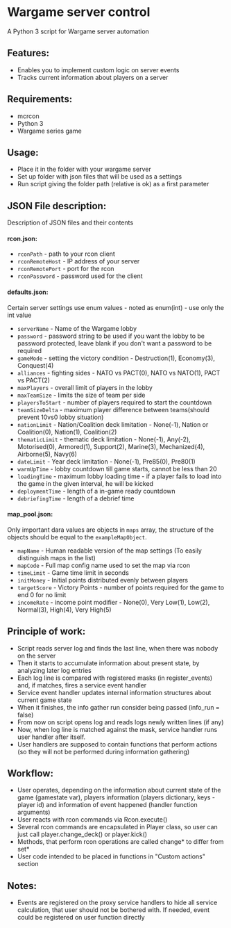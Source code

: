 Wargame server control
===========================
A Python 3 script for Wargame server automation

Features:
------------------
 - Enables you to implement custom logic on server events
 - Tracks current information about players on a server

Requirements:
-----------------
 - mcrcon
 - Python 3
 - Wargame series game

Usage:
------------------
 - Place it in the folder with your wargame server
 - Set up folder with json files that will be used as a settings
 - Run script giving the folder path (relative is ok) as a first parameter

JSON File description:
-------------------
 Description of JSON files and their contents
 
#### rcon.json:
 - `rconPath` - path to your rcon client
 - `rconRemoteHost` - IP address of your server
 - `rconRemotePort` - port for the rcon
 - `rconPassword` - password used for the client

#### defaults.json:
Certain server settings use enum values - noted as enum(int) - use only the int value 
 - `serverName` - Name of the Wargame lobby
 - `password` - password string to be used if you want the lobby to be password protected, leave blank if you don't want a password to be required
 - `gameMode` - setting the victory condition - Destruction(1), Economy(3), Conquest(4)
 - `alliances` - fighting sides - NATO vs PACT(0), NATO vs NATO(1), PACT vs PACT(2)
 - `maxPlayers` - overall limit of players in the lobby
 - `maxTeamSize` - limits the size of team per side
 - `playersToStart` - number of players required to start the countdown
 - `teamSizeDelta` - maximum player difference between teams(should prevent 10vs0 lobby situation)
 - `nationLimit` - Nation/Coalition deck limitation - None(-1), Nation or Coalition(0), Nation(1), Coalition(2)
 - `thematicLimit` - thematic deck limitation - None(-1), Any(-2), Motorised(0), Armored(1), Support(2), Marine(3), Mechanized(4), Airborne(5), Navy(6)
 - `dateLimit` - Year deck limitation - None(-1),  Pre85(0), Pre80(1)
 - `warmUpTime` - lobby countdown till game starts, cannot be less than 20
 - `loadingTime` - maximum lobby loading time - if a player fails to load into the game in the given interval, he will be kicked
 - `deploymentTime` - length of a in-game ready countdown
 - `debriefingTime` - length of a debrief time
 
 #### map_pool.json:
Only important dara values are objects in `maps` array, the structure of the objects should be equal to the `exampleMapObject`.
 - `mapName` - Human readable version of the map settings (To easily distinguish maps in the list)
 - `mapCode` - Full map config name used to set the map via rcon
 - `timeLimit` - Game time limit in seconds
 - `initMoney` - Initial points distributed evenly between players
 - `targetScore` - Victory Points - number of points required for the game to end 0 for no limit
 - `incomeRate` -  income point modifier - None(0), Very Low(1), Low(2), Normal(3), High(4), Very High(5)
 
Principle of work:
-------------------
 - Script reads server log and finds the last line, when there was nobody on the server
 - Then it starts to accumulate information about present state, by analyzing later log entries
 - Each log line is compared with registered masks (in register_events) and, if matches, fires a service event handler
 - Service event handler updates internal information structures about current game state
 - When it finishes, the info gather run consider being passed (info_run = false)
 - From now on script opens log and reads logs newly written lines (if any)
 - Now, when log line is matched against the mask, service handler runs user handler after itself.
 - User handlers are supposed to contain functions that perform actions (so they will not be performed during information gathering)
 
Workflow:
-------------------
 - User operates, depending on the information about current state of the game 
 (gamestate var), players information (players dictionary, keys - player id) and information of event happened (handler function arguments)
 - User reacts with rcon commands via Rcon.execute()  
 - Several rcon commands are encapsulated in Player class, so user can just call player.change_deck() or player.kick()
 - Methods, that perform rcon operations are called change* to differ from set*
 - User code intended to be placed in functions in "Custom actions" section 
 
Notes:
------------------
 - Events are registered on the proxy service handlers to hide all service calculation, that user should not be bothered with. 
 If needed, event could be registered on user function directly
